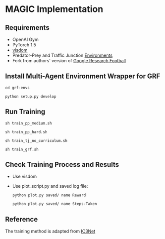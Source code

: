 # MAGIC Implementation

## Requirements
* OpenAI Gym
* PyTorch 1.5
* [visdom](https://github.com/facebookresearch/visdom)
* Predator-Prey and Traffic Junction [Environments](https://github.com/apsdehal/ic3net-envs)
* Fork from authors' version of [Google Research Football](https://github.com/chrisyrniu/football) 


## Install Multi-Agent Environment Wrapper for GRF
  `cd grf-envs`

  `python setup.py develop`

## Run Training
  `sh train_pp_medium.sh`

  `sh train_pp_hard.sh`

  `sh train_tj_no_curriculum.sh`

  `sh train_grf.sh`

## Check Training Process and Results
* Use visdom
* Use plot_script.py and saved log file:

  `python plot.py saved/ name Reward`

  `python plot.py saved/ name Steps-Taken`

## Reference
The training method is adapted from [IC3Net](https://github.com/IC3Net/IC3Net)
